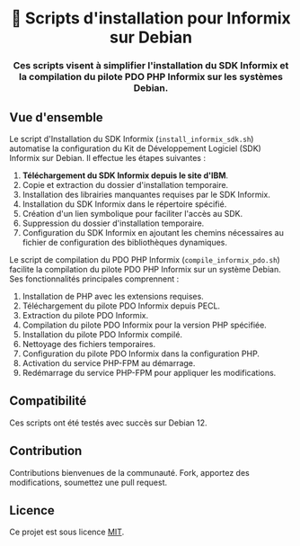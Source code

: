 <h1 align="center">🐧 Scripts d'installation pour Informix sur Debian</h1>
<h3 align="center">Ces scripts visent à simplifier l'installation du SDK Informix et la compilation du pilote PDO PHP Informix sur les systèmes Debian.</h3>

## Vue d'ensemble

Le script d'Installation du SDK Informix (`install_informix_sdk.sh`) automatise la configuration du Kit de Développement Logiciel (SDK) Informix sur Debian. Il effectue les étapes suivantes :

1. **Téléchargement du SDK Informix depuis le site d'IBM**.
2. Copie et extraction du dossier d'installation temporaire.
3. Installation des librairies manquantes requises par le SDK Informix.
4. Installation du SDK Informix dans le répertoire spécifié.
5. Création d'un lien symbolique pour faciliter l'accès au SDK.
6. Suppression du dossier d'installation temporaire.
7. Configuration du SDK Informix en ajoutant les chemins nécessaires au fichier de configuration des bibliothèques dynamiques.

Le script de compilation du PDO PHP Informix (`compile_informix_pdo.sh`) facilite la compilation du pilote PDO PHP Informix sur un système Debian. Ses fonctionnalités principales comprennent :

1. Installation de PHP avec les extensions requises.
2. Téléchargement du pilote PDO Informix depuis PECL.
3. Extraction du pilote PDO Informix.
4. Compilation du pilote PDO Informix pour la version PHP spécifiée.
5. Installation du pilote PDO Informix compilé.
6. Nettoyage des fichiers temporaires.
7. Configuration du pilote PDO Informix dans la configuration PHP.
8. Activation du service PHP-FPM au démarrage.
9. Redémarrage du service PHP-FPM pour appliquer les modifications.

## Compatibilité

Ces scripts ont été testés avec succès sur Debian 12.

## Contribution

Contributions bienvenues de la communauté. Fork, apportez des modifications, soumettez une pull request.

## Licence

Ce projet est sous licence [MIT](LICENSE).